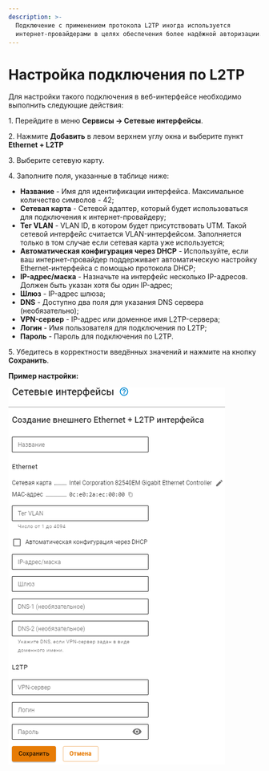 ```yaml
---
description: >-
  Подключение с применением протокола L2TP иногда используется
  интернет-провайдерами в целях обеспечения более надёжной авторизации.
---
```


# Настройка подключения по L2TP

Для настройки такого подключения в веб-интерфейсе необходимо выполнить следующие действия:

1\. Перейдите в меню **Сервисы -> Сетевые интерфейсы**.

2\. Нажмите **Добавить** в левом верхнем углу окна и выберите пункт **Ethernet + L2TP**

3\. Выберите сетевую карту.

4\. Заполните поля, указанные в таблице ниже:

* **Название** - Имя для идентификации интерфейса. Максимальное количество символов - 42;
* **Сетевая карта** - Сетевой адаптер, который будет использоваться для подключения к интернет-провайдеру;
* **Тег VLAN** - VLAN ID, в котором будет присутствовать UTM. Такой сетевой интерфейс считается VLAN-интерфейсом. Заполняется только в том случае если сетевая карта уже используется;
* **Автоматическая конфигурация через DHCP** - Используйте, если ваш интернет-провайдер поддерживает автоматическую настройку Ethernet-интерфейса с помощью протокола DHCP;
* **IP-адрес/маска** - Назначьте на интерфейс несколько IP-адресов. Должен быть указан хотя бы один IP-адрес;
* **Шлюз** - IP-адрес шлюза;
* **DNS** - Доступно два поля для указания DNS сервера (необязательно);
* **VPN-сервер** - IP-адрес или доменное имя L2TP-сервера;
* **Логин** - Имя пользователя для подключения по L2TP;
* **Пароль** - Пароль для подключения по L2TP.

5\. Убедитесь в корректности введённых значений и нажмите на кнопку **Сохранить**.

**Пример настройки:**

![](../../../.gitbook/assets/ethernet+l2tp.png)
